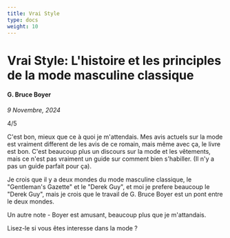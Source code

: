 ```yaml
---
title: Vrai Style
type: docs
weight: 10
---
```


# Vrai Style: L'histoire et les principles de la mode masculine classique 

#### G. Bruce Boyer

*9 Novembre, 2024*

4/5

C'est bon, mieux que ce à quoi je m'attendais. Mes avis actuels sur la mode est vraiment different de les avis de ce romain, mais même avec ça, le livre est bon. C'est beaucoup plus un discours sur la mode et les vêtements, mais ce n'est pas vraiment un guide sur comment bien s'habiller. (Il n'y a pas un guide parfait pour ça).  

Je crois que il y a deux mondes du mode masculine classique, le "Gentleman's Gazette" et le "Derek Guy", et moi je prefere beaucoup le "Derek Guy", mais je crois que le travail de G. Bruce Boyer est un pont entre le deux mondes.  

Un autre note - Boyer est amusant, beaucoup plus que je m'attandais.  

Lisez-le si vous êtes interesse dans la mode ?
